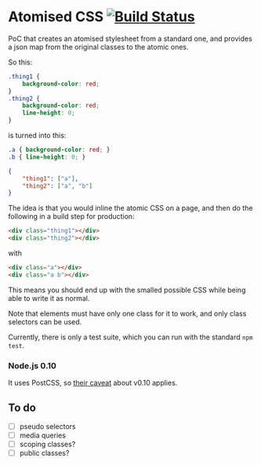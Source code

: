 # Atomised CSS [![Build Status](https://travis-ci.org/sndrs/atomised-css.svg?branch=master)](https://travis-ci.org/sndrs/atomised-css)

PoC that creates an atomised stylesheet from a standard one, and provides a json map from the original classes to the atomic ones.

So this:
```CSS
.thing1 {
    background-color: red;
}
.thing2 {
    background-color: red;
    line-height: 0;
}
```
is turned into this:
```CSS
.a { background-color: red; }
.b { line-height: 0; }
```
```JSON
{
    "thing1": ["a"],
    "thing2": ["a", "b"]
}
```
The idea is that you would inline the atomic CSS on a page, and then do the following in a build step for production:
```HTML
<div class="thing1"></div>
<div class="thing2"></div>
```
with
```HTML
<div class="a"></div>
<div class="a b"></div>
```

This means you should end up with the smalled possible CSS while being able to write it as normal.

Note that elements must have only one class for it to work, and only class selectors can be used.

Currently, there is only a test suite, which you can run with the standard `npm test`.

### Node.js 0.10
It uses PostCSS, so [their caveat](https://github.com/postcss/postcss#nodejs-010-and-the-promise-api) about v0.10 applies.

## To do
- [ ] pseudo selectors
- [ ] media queries
- [ ] scoping classes?
- [ ] public classes?
